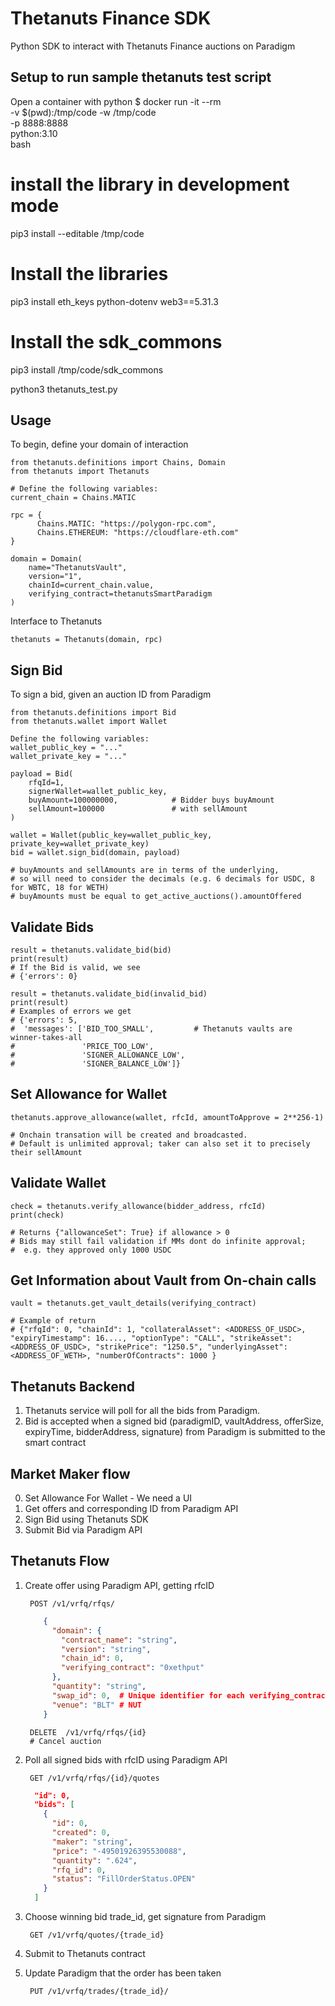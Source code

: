 # Thetanuts Finance SDK

Python SDK to interact with Thetanuts Finance auctions on Paradigm

## Setup to run sample thetanuts test script

Open a container with python
$ docker run -it --rm \
    -v $(pwd):/tmp/code -w /tmp/code \
    -p 8888:8888 \
    python:3.10 \
    bash

# install the library in development mode
pip3 install --editable /tmp/code

# Install the libraries
pip3 install eth_keys python-dotenv web3==5.31.3

# Install the sdk_commons
pip3 install /tmp/code/sdk_commons

python3 thetanuts_test.py

## Usage

To begin, define your domain of interaction

    from thetanuts.definitions import Chains, Domain
    from thetanuts import Thetanuts
    
    # Define the following variables:
	current_chain = Chains.MATIC

	rpc = {
	      Chains.MATIC: "https://polygon-rpc.com", 
	      Chains.ETHEREUM: "https://cloudflare-eth.com"
	}

	domain = Domain(
	    name="ThetanutsVault",
	    version="1",
	    chainId=current_chain.value,
	    verifying_contract=thetanutsSmartParadigm
	)

Interface to Thetanuts 

	thetanuts = Thetanuts(domain, rpc)

## Sign Bid

To sign a bid, given an auction ID from Paradigm

	from thetanuts.definitions import Bid
	from thetanuts.wallet import Wallet

	Define the following variables:
	wallet_public_key = "..."
	wallet_private_key = "..."

	payload = Bid(
	    rfqId=1,
	    signerWallet=wallet_public_key,
	    buyAmount=100000000,            # Bidder buys buyAmount
	    sellAmount=100000               # with sellAmount
	)

	wallet = Wallet(public_key=wallet_public_key, private_key=wallet_private_key)
	bid = wallet.sign_bid(domain, payload)

	# buyAmounts and sellAmounts are in terms of the underlying, 
	# so will need to consider the decimals (e.g. 6 decimals for USDC, 8 for WBTC, 18 for WETH)
	# buyAmounts must be equal to get_active_auctions().amountOffered 
	
## Validate Bids

	result = thetanuts.validate_bid(bid)
	print(result)
	# If the Bid is valid, we see
	# {'errors': 0}

	result = thetanuts.validate_bid(invalid_bid)
	print(result)
	# Examples of errors we get
	# {'errors': 5,
	#  'messages': ['BID_TOO_SMALL',         # Thetanuts vaults are winner-takes-all
	#               'PRICE_TOO_LOW',
	#               'SIGNER_ALLOWANCE_LOW',
	#               'SIGNER_BALANCE_LOW']}

## Set Allowance for Wallet

	thetanuts.approve_allowance(wallet, rfcId, amountToApprove = 2**256-1) 

	# Onchain transation will be created and broadcasted.
	# Default is unlimited approval; taker can also set it to precisely their sellAmount

## Validate Wallet

	check = thetanuts.verify_allowance(bidder_address, rfcId)
	print(check)

	# Returns {"allowanceSet": True} if allowance > 0
	# Bids may still fail validation if MMs dont do infinite approval; 
	#  e.g. they approved only 1000 USDC

## Get Information about Vault from On-chain calls
		
	vault = thetanuts.get_vault_details(verifying_contract)

	# Example of return
	# {"rfqId": 0, "chainId": 1, "collateralAsset": <ADDRESS_OF_USDC>, "expiryTimestamp": 16...., "optionType": "CALL", "strikeAsset": <ADDRESS_OF_USDC>, "strikePrice": "1250.5", "underlyingAsset": <ADDRESS_OF_WETH>, "numberOfContracts": 1000 }
	
## Thetanuts Backend

 1. Thetanuts service will poll for all the bids from Paradigm.
 2. Bid is accepted when a signed bid (paradigmID, vaultAddress, offerSize, expiryTime, bidderAddress, signature) from Paradigm is submitted to the smart contract


## Market Maker flow

0. Set Allowance For Wallet - We need a UI
1. Get offers and corresponding ID from Paradigm API
2. Sign Bid using Thetanuts SDK
4. Submit Bid via Paradigm API


## Thetanuts Flow
1. Create offer using Paradigm API, getting rfcID 

		POST /v1/vrfq/rfqs/
	```json
		{	
		  "domain": {
		    "contract_name": "string",
		    "version": "string",
		    "chain_id": 0,
		    "verifying_contract": "0xethput" 
		  },
		  "quantity": "string",
		  "swap_id": 0,  # Unique identifier for each verifying_contract - epoch for Thetanuts
		  "venue": "BLT" # NUT
		}
	```	
		DELETE  /v1/vrfq/rfqs/{id}
		# Cancel auction

2. Poll all signed bids with rfcID using Paradigm API

		GET /v1/vrfq/rfqs/{id}/quotes
	```json
	  "id": 0,
	  "bids": [
	    {
	      "id": 0,
	      "created": 0,
	      "maker": "string",
	      "price": "-49501926395530088",
	      "quantity": ".624",
	      "rfq_id": 0,
	      "status": "FillOrderStatus.OPEN"
	    }
	  ]
	```
4. Choose winning bid trade_id, get signature from Paradigm

		GET /v1/vrfq/quotes/{trade_id}

5. Submit to Thetanuts contract

5. Update Paradigm that the order has been taken

		PUT /v1/vrfq/trades/{trade_id}/
